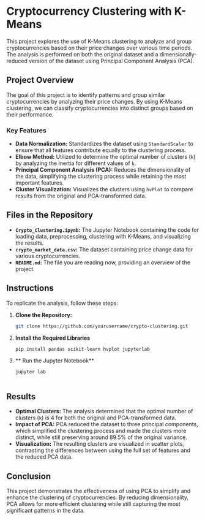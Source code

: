 # Cryptocurrency Clustering with K-Means

This project explores the use of K-Means clustering to analyze and group cryptocurrencies based on their price changes over various time periods. The analysis is performed on both the original dataset and a dimensionally-reduced version of the dataset using Principal Component Analysis (PCA).

## Project Overview

The goal of this project is to identify patterns and group similar cryptocurrencies by analyzing their price changes. By using K-Means clustering, we can classify cryptocurrencies into distinct groups based on their performance.

### Key Features

- **Data Normalization:** Standardizes the dataset using `StandardScaler` to ensure that all features contribute equally to the clustering process.
- **Elbow Method:** Utilized to determine the optimal number of clusters (`k`) by analyzing the inertia for different values of `k`.
- **Principal Component Analysis (PCA):** Reduces the dimensionality of the data, simplifying the clustering process while retaining the most important features.
- **Cluster Visualization:** Visualizes the clusters using `hvPlot` to compare results from the original and PCA-transformed data.

## Files in the Repository

- **`Crypto_Clustering.ipynb`:** The Jupyter Notebook containing the code for loading data, preprocessing, clustering with K-Means, and visualizing the results.
- **`crypto_market_data.csv`:** The dataset containing price change data for various cryptocurrencies.
- **`README.md`:** The file you are reading now, providing an overview of the project.

## Instructions

To replicate the analysis, follow these steps:

1. **Clone the Repository:**
   ```bash
   git clone https://github.com/yourusername/crypto-clustering.git

2. **Install the Required Libraries**
   ```bash
   pip install pandas scikit-learn hvplot jupyterlab

4. ** Run the Jupyter Notebook**
   ```bash
   jupyter lab



## Results

- **Optimal Clusters:** The analysis determined that the optimal number of clusters (`k`) is 4 for both the original and PCA-transformed data.
- **Impact of PCA:** PCA reduced the dataset to three principal components, which simplified the clustering process and made the clusters more distinct, while still preserving around 89.5% of the original variance.
- **Visualization:** The resulting clusters are visualized in scatter plots, contrasting the differences between using the full set of features and the reduced PCA data.

## Conclusion

This project demonstrates the effectiveness of using PCA to simplify and enhance the clustering of cryptocurrencies. By reducing dimensionality, PCA allows for more efficient clustering while still capturing the most significant patterns in the data.
